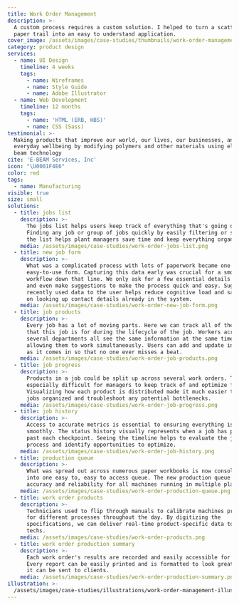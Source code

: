 ```yaml
---
title: Work Order Management
description: >-
  A custom process requires a custom solution. I helped to turn a scattered
  paper trail into an easy to understand application.
cover_image: /assets/images/case-studies/thumbnails/work-order-management-thumbnail.png
category: product design
services:
  - name: UI Design
    timeline: 4 weeks
    tags:
      - name: Wireframes
      - name: Style Guide
      - name: Adobe Illustrator
  - name: Web Development
    timeline: 12 months
    tags:
      - name: 'HTML (ERB, HBS)'
      - name: CSS (Sass)
testimonial: >-
  Making products that improve our world, our lives, our businesses, and our
  everyday wellbeing by modifying polymers and other materials using electron
  beam technology
cite: 'E-BEAM Services, Inc'
icon: "\U0001F4E6"
color: red
tags:
  - name: Manufacturing
visible: true
size: small
solutions:
  - title: jobs list
    description: >-
      The jobs list helps users keep track of everything that's going on.
      Finding any job or group of jobs quickly by easily filtering or sorting
      the list helps plant managers save time and keep everything organized.
    media: /assets/images/case-studies/work-order-jobs-list.png
  - title: new job form
    description: >-
      What was a complicated process with lots of paperwork became one
      easy-to-use form. Capturing this data early was crucial for a smooth
      workflow down that line. We only ask for a few essential details up front
      and even make suggestions to make the process quick and easy. Suggesting
      recently used data to the user helps reduce cognitive load and saves time
      on looking up contact details already in the system.
    media: /assets/images/case-studies/work-order-new-job-form.png
  - title: job products
    description: >-
      Every job has a lot of moving parts. Here we can track all of the products
      that this job is for during the lifecycle of the job. Workers across
      several departments all see the same information at the same time,
      allowing them to work simultaneously. Users can add and update information
      as it comes in so that no one ever misses a beat.
    media: /assets/images/case-studies/work-order-job-products.png
  - title: job progress
    description: >-
      Products in a job could be split up across several work orders. This was
      especially difficult for managers to keep track of and optimize for.
      Visualizing how each product is distributed made it much easier to keep
      jobs organized and troubleshoot any potential bottlenecks.
    media: /assets/images/case-studies/work-order-job-progress.png
  - title: job history
    description: >-
      Access to accurate metrics is essential to ensuring everything is running
      smoothly. The status history visually represents when a job has progressed
      past each checkpoint. Seeing the timeline helps to evaluate the job
      process and identify opportunities to optimize.
    media: /assets/images/case-studies/work-order-job-history.png
  - title: production queue
    description: >-
      What was spread out across numerous paper workbooks is now consolidated
      into one easy to, easy to access queue. The new production queue provides
      accuracy and reliability for all machines running in multiple plants.
    media: /assets/images/case-studies/work-order-production-queue.png
  - title: work order products
    description: >-
      Technicians used to flip through manuals to calibrate machines properly
      for different processes throughout the day. By digitizing the
      specifications, we can deliver real-time product-specific data to the
      techs. 
    media: /assets/images/case-studies/work-order-products.png
  - title: work order production summary
    description: >-
      Each work order's results are recorded and easily accessible for review.
      Every report can be easily printed and is formatted to look great so that
      it can be sent to clients.
    media: /assets/images/case-studies/work-order-production-summary.png
illustration: >-
  /assets/images/case-studies/illustrations/work-order-management-illustration.svg
---
```













